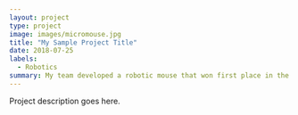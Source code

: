 ```yaml
---
layout: project
type: project
image: images/micromouse.jpg
title: "My Sample Project Title"
date: 2018-07-25
labels:
  - Robotics
summary: My team developed a robotic mouse that won first place in the 2015 UH Micromouse competition.
---
```

Project description goes here.
